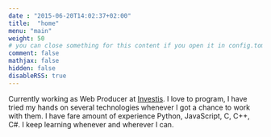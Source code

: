 ```yaml
---
date : "2015-06-20T14:02:37+02:00"
title:  "home"
menu: "main"
weight: 50
# you can close something for this content if you open it in config.toml.
comment: false
mathjax: false
hidden: false
disableRSS: true
---
```


Currently working as Web Producer at [Investis](https://Investis.com). I love to program, I have tried my hands on several technologies whenever I got a chance to work with them. I have fare amount of experience  Python, JavaScript, C, C++, C#. I keep learning whenever and wherever I can.
